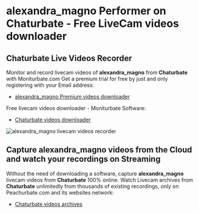 # alexandra_magno Performer on Chaturbate - Free LiveCam videos downloader

## Chaturbate Live Videos Recorder

Monitor and record livecam videos of **alexandra_magno** from **Chaturbate** with Moniturbate.com
Get a premium trial for free by just and only registering with your Email address:
* [alexandra_magno Premium videos downloader](https://moniturbate.com/request-demo-licence-key.html)

Free livecam videos downloader - Moniturbate Software:
* [Chaturbate videos downloader](https://moniturbate.com/moniturbate-download-software.html)

![alexandra_magno livecam videos recorder](https://peachurnet.com/templates/moniturbate-software.png)


## Capture alexandra_magno videos from the Cloud and watch your recordings on Streaming

Without the need of downloading a software, capture **alexandra_magno** livecam videos from **Chaturbate** 100% online.
Watch Livecam archives from **Chaturbate** unlimitedly from thousands of existing recordings, only on Peachurbate.com and its websites network:
* [Chaturbate videos archives](https://peachurnet.com/)